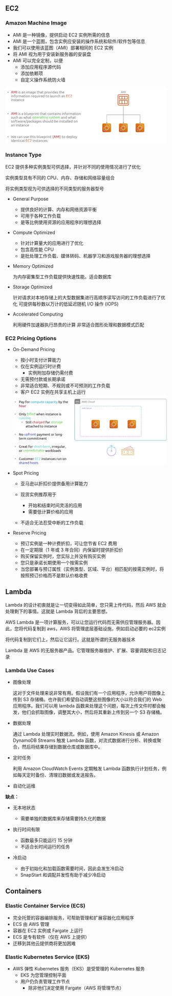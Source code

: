 ## EC2

### Amazon Machine Image

- AMI 是一种镜像，提供启动 EC2 实例所需的信息
- AMI 是一个蓝图，包含实例应安装的操作系统和软件/软件包等信息
- 我们可以使用该蓝图（AMI）部署相同的 EC2 实例
- 将 AMI 视为用于安装新服务器的安装盘
- AMI 可以完全定制，以便
  - 添加应用程序源代码
  - 添加依赖项
  - 自定义操作系统防火墙

<img src="./img/1.png" alt="1" style="zoom:50%;" />

### Instance Type

EC2 提供多种实例类型可供选择，并针对不同的使用情况进行了优化

实例类型具有不同的 CPU、内存、存储和网络容量组合

将实例类型视为可供选择的不同类型的服务器型号

+ General Purpose
  - 提供良好的计算、内存和网络资源平衡
  - 可用于各种工作负载
  - 是等比例使用资源的应用程序的理想选择
+ Compute Optimized
  - 针对计算量大的应用进行了优化
  - 包含高性能 CPU
  - 是批处理工作负载、媒体转码、机器学习和游戏服务器的理想选择

+ Memory Optimized

  为内存密集型工作负载提供快速性能。适合数据库

+ Storage Optimized

  针对请求对本地存储上的大型数据集进行高顺序读写访问的工作负载进行了优化
  可提供每秒数以万计的低延迟随机 I/O 操作 (IOPS)

+ Accelerated Computing

  利用硬件加速器执行昂贵的计算
  非常适合图形处理和数据模式匹配

### EC2 Pricing Options

+ On-Demand Pricing

  - 按小时支付计算能力
  - 仅在实例运行时计费
    - 实例附加存储仍需付费
  - 无需预付款或长期承诺
  - 非常适合短期、不规则或不可预测的工作负载
  - 客户 EC2 实例在共享主机上运行

  <img src="./img/2.png" alt="2" style="zoom:50%;" />

+ Spot Pricing

  - 亚马逊以折扣价提供备用计算能力

  - 现货实例推荐用于
    - 开始和结束时间灵活的应用
    - 需要低计算价格的应用

  - 不适合无法忍受中断的工作负载

+ Reserve Pricing
  - 预订实例是一种计费折扣，可让您节省 EC2 费用
  - 在一定期限（1 年或 3 年合同）内保留时提供折扣价
  - 购买保留实例时，您实际上并没有购买实例
  - 您只是承诺长期使用一个按需实例
  - 当您部署与预订属性（实例类型、区域、平台）相匹配的按需实例时，将按照预订价格而不是默认价格收费

## Lambda

Lambda 的设计初衷就是让一切变得如此简单，您只需上传代码，然后 AWS 就会处理剩下的事情。这就是 Lambda 背后的主要思想。

AWS Lambda 是一项计算服务，可以让您运行代码而无需供应管理服务器。因此，您将代码复制到 aws，AWS 将管理底层基础设施，例如启动必要的 ec2实例

将代码复制到它们上，然后让它运行。这就是所谓的无服务器技术

Lambda 是 AWS 的无服务器产品。它管理服务器维护、扩展、容量调配和日志记录

### Lambda Use Cases

+ 图像处理

  这对于文件处理来说非常有用。假设我们有一个应用程序，允许用户将图像上传到 S3 存储桶。也许我们希望自动调整这些图像的大小以符合我们的 Web 应用程序。我们可以用 lambda 函数来处理这个问题，每次上传文件时都会触发，他们会抓取图像，调整其大小，然后将其重新上传到另一个 S3 存储桶。

+ 数据处理

  通过 Lambda 处理实时数据流。例如，使用 Amazon Kinesis 或 Amazon DynamoDB Streams 触发 Lambda 函数，对流式数据进行分析、转换或聚合，然后将结果存储到数据仓库或数据库中。

+ 定时任务

  利用 Amazon CloudWatch Events 定期触发 Lambda 函数执行计划任务，例如每天定时备份、清理旧数据或发送报告。

+ 自动化运维

**缺点：**

- 无本地状态
  - 需要单独的数据库来存储需要持久化的数据

- 执行时间有限
  - 函数最多只能运行 15 分钟
  - 不适合长时间运行的任务

- 冷启动
  - 由于初始化和加载函数需要时间，因此会发生冷启动
  - SnapStart 和调配并发性有助于减少冷启动

## Containers

### Elastic Container Service (ECS)

- 完全托管的容器编排服务，可帮助管理和扩展容器化应用程序
- ECS 由 AWS 管理
- 容器在 EC2 实例或 Fargate 上运行
- ECS 是专有软件（仅在 AWS 上提供）
- 迁移到其他云提供商将更加困难

### Elastic Kubernetes Service (EKS)

- AWS 弹性 Kubernetes 服务（EKS）是受管理的 Kubernetes 服务
  - EKS 为您管理控制平面
  - 用户仍负责管理工作节点
    - 除非他们决定使用 Fargate（AWS 将管理节点）